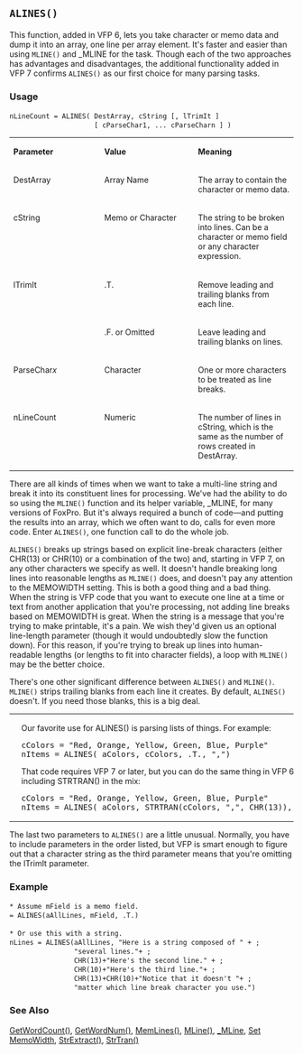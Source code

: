 ## `ALINES()`

This function, added in VFP 6, lets you take character or memo data and dump it into an array, one line per array element. It's faster and easier than using `MLINE()` and _MLINE for the task. Though each of the two approaches has advantages and disadvantages, the additional functionality added in VFP 7 confirms `ALINES()` as our first choice for many parsing tasks.

### Usage

```foxpro
nLineCount = ALINES( DestArray, cString [, lTrimIt ]
                     [ cParseChar1, ... cParseCharn ] )
```
<table>
<tr>
  <td width="32%" valign="top">
  <p><b>Parameter</b></p>
  </td>
  <td width="23%" valign="top">
  <p><b>Value</b></p>
  </td>
  <td width="45%" valign="top">
  <p><b>Meaning</b></p>
  </td>
 </tr>
<tr>
  <td width="32%" valign="top">
  <p>DestArray</p>
  </td>
  <td width="23%" valign="top">
  <p>Array Name</p>
  </td>
  <td width="45%" valign="top">
  <p>The array to contain the character or memo data.</p>
  </td>
 </tr>
<tr>
  <td width="32%" valign="top">
  <p>cString</p>
  </td>
  <td width="23%" valign="top">
  <p>Memo or Character </p>
  </td>
  <td width="45%" valign="top">
  <p>The string to be broken into lines. Can be a character or memo field or any character expression.</p>
  </td>
 </tr>
<tr>
  <td width="32%" rowspan="2" valign="top">
  <p>lTrimIt </p>
  </td>
  <td width="23%" valign="top">
  <p>.T.</p>
  </td>
  <td width="45%" valign="top">
  <p>Remove leading and trailing blanks from each line.</p>
  </td>
 </tr>
<tr>
  <td width="33%" valign="top">
  <p>.F. or Omitted</p>
  </td>
  <td width="67%" valign="top">
  <p>Leave leading and trailing blanks on lines.</p>
  </td>
 </tr>
<tr>
  <td width="32%" valign="top">
  <p>ParseChar<i>x</i></p>
  </td>
  <td width="23%" valign="top">
  <p>Character</p>
  </td>
  <td width="45%" valign="top">
  <p>One or more characters to be treated as line breaks.</p>
  </td>
 </tr>
<tr>
  <td width="32%" valign="top">
  <p>nLineCount</p>
  </td>
  <td width="23%" valign="top">
  <p>Numeric</p>
  </td>
  <td width="45%" valign="top">
  <p>The number of lines in cString, which is the same as the number of rows created in DestArray.</p>
  </td>
 </tr>
</table>

There are all kinds of times when we want to take a multi-line string and break it into its constituent lines for processing. We've had the ability to do so using the `MLINE()` function and its helper variable, _MLINE, for many versions of FoxPro. But it's always required a bunch of code&mdash;and putting the results into an array, which we often want to do, calls for even more code. Enter `ALINES()`, one function call to do the whole job. 

`ALINES()` breaks up strings based on explicit line-break characters (either CHR(13) or CHR(10) or a combination of the two) and, starting in VFP 7, on any other characters we specify as well. It doesn't handle breaking long lines into reasonable lengths as `MLINE()` does, and doesn't pay any attention to the MEMOWIDTH setting. This is both a good thing and a bad thing. When the string is VFP code that you want to execute one line at a time or text from another application that you're processing, not adding line breaks based on MEMOWIDTH is great. When the string is a message that you're trying to make printable, it's a pain. We wish they'd given us an optional line-length parameter (though it would undoubtedly slow the function down). For this reason, if you're trying to break up lines into human-readable lengths (or lengths to fit into character fields), a loop with `MLINE()` may be the better choice.

There's one other significant difference between `ALINES()` and `MLINE()`. `MLINE()` strips trailing blanks from each line it creates. By default, `ALINES()` doesn't. If you need those blanks, this is a big deal. 

<table>
<tr>
  <td width="17%" valign="top">
<img width="114" height="66" src="cool.gif">
  </td>
  <td width="83%">
  <p>Our favorite use for ALINES() is parsing lists of things. For example: </p>
<pre>cColors = &quot;Red, Orange, Yellow, Green, Blue, Purple&quot;
nItems = ALINES( aColors, cColors, .T., &quot;,&quot;)</pre>
  <p>That code requires VFP 7 or later, but you can do the same thing in VFP 6 by including STRTRAN() in the mix:</p>
<pre>cColors = &quot;Red, Orange, Yellow, Green, Blue, Purple&quot;
nItems = ALINES( aColors, STRTRAN(cColors, &quot;,&quot;, CHR(13)), .T.)</pre>
  </td>
 </tr>
</table>

The last two parameters to `ALINES()` are a little unusual. Normally, you have to include parameters in the order listed, but VFP is smart enough to figure out that a character string as the third parameter means that you're omitting the lTrimIt parameter.

### Example

```foxpro
* Assume mField is a memo field.
= ALINES(aAllLines, mField, .T.)

* Or use this with a string.
nLines = ALINES(aAllLines, "Here is a string composed of " + ;
                "several lines."+ ;
                CHR(13)+"Here's the second line." + ;
                CHR(10)+"Here's the third line."+ ;
                CHR(13)+CHR(10)+"Notice that it doesn't "+ ;
                "matter which line break character you use.")
```
### See Also

[GetWordCount()](s4g867.md), [GetWordNum()](s4g867.md), [MemLines()](s4g083.md), [MLine()](s4g083.md), [_MLine](s4g083.md), [Set MemoWidth](s4g094.md), [StrExtract()](s4g875.md), [StrTran()](s4g006.md)